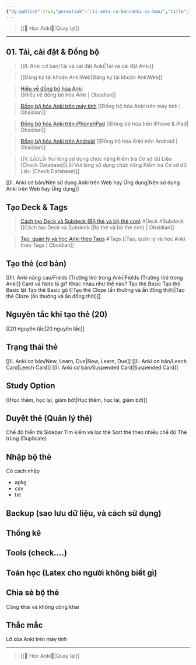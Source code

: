 ```yaml
---
{"dg-publish":true,"permalink":"/ii-anki-co-ban/anki-co-ban/","title":"Anki cơ bản","noteIcon":""}
---
```


> [[🌟 Học Anki🌟\|Quay lại]]

___
## 01. Tải, cài đặt & Đồng bộ
> [[II. Anki cơ bản/Tải và cài đặt Anki\|Tải và cài đặt Anki]] 

> [[Đăng ký tài khoản AnkiWeb\|Đăng ký tài khoản AnkiWeb]] 

> [Hiểu về đồng bộ hóa Anki](https://www.facebook.com/groups/ankikhoa2/posts/656841203164849/)  
> [[Hiểu về đồng bộ hóa Anki \| Obsidian]]

> [Đồng bộ hóa Anki trên máy tính](https://www.facebook.com/100006970567626/videos/1312090109715612/) 
> [[Đồng bộ hóa Anki trên máy tính \| Obsidian]]

> [Đồng bộ hóa Anki trên iPhone/iPad](https://www.facebook.com/100006970567626/videos/837128328047101/) 
> [[Đồng bộ hóa trên iPhone & iPad\| Obsidian]]

>[Đồng bộ hóa Anki trên Android](https://www.facebook.com/reel/1403408213556396)
> [[Đồng bộ hóa Anki trên Android \| Obsidian]]

> [[V. Lỗi/Lỗi Vui lòng sử dụng chức năng Kiểm tra Cơ sở dữ Liệu (Check Database)\|Lỗi Vui lòng sử dụng chức năng Kiểm tra Cơ sở dữ Liệu (Check Database)]]


[[II. Anki cơ bản/Nên sử dụng Anki trên Web hay Ứng dụng\|Nên sử dụng Anki trên Web hay Ứng dụng]]

## Tạo Deck & Tags

> [Cách tạo Deck và Subdeck (Bộ thẻ và bộ thẻ con)](https://www.facebook.com/100006970567626/videos/948967736190048/) #Deck #Subdeck
> [[Cách tạo Deck và Subdeck (Bộ thẻ và bộ thẻ con) \| Obsidian]]


> [Tạo, quản lý và học Anki theo Tags](https://www.facebook.com/100006970567626/videos/1735576880208862/) #Tags
> [[Tạo, quản lý và học Anki theo Tags \| Obsidian]]

## Tạo thẻ (cơ bản)

[[III. Anki nâng cao/Fields (Trường tin) trong Anki\|Fields (Trường tin) trong Anki]]
Card và Note là gì? Khác nhau như thế nào?
Tạo thẻ Basic
Tạo thẻ Basic lật
Tạo thẻ Basic gõ
	[[Tạo thẻ Cloze (ẩn thường và ẩn đồng thời)\|Tạo thẻ Cloze (ẩn thường và ẩn đồng thời)]]

## Nguyên tắc khi tạo thẻ (20)
[[20 nguyên tắc\|20 nguyên tắc]]

## Trạng thái thẻ

[[II. Anki cơ bản/New, Learn, Due\|New, Learn, Due]]
[[II. Anki cơ bản/Leech Card\|Leech Card]]
[[II. Anki cơ bản/Suspended Card\|Suspended Card]]


## Study Option
[[Học thêm, học lại, giảm bớt\|Học thêm, học lại, giảm bớt]]


## Duyệt thẻ (Quản lý thẻ)

Chế độ hiển thị
Sidebar
Tìm kiếm và lọc thẻ
Sort thẻ theo nhiều chế độ
Thẻ trùng (Duplicate)


## Nhập bộ thẻ
Có cách nhập
- apkg
- csv
- txt

## Backup (sao lưu dữ liệu, và cách sử dụng)

## Thống kê

## Tools (check....)

## Toán học (Latex cho người không biết gì)

## Chia sẻ bộ thẻ
Công khai và không công khai

## Thắc mắc
Lỡ xóa Anki trên máy tính

___
> [[🌟 Học Anki🌟\|Quay lại]]